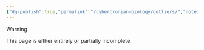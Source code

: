 ```yaml
---
{"dg-publish":true,"permalink":"/cybertronian-biology/outliers/","noteIcon":"default"}
---
```

  
>[!warning] 
>This page is either entirely or partially incomplete. 

